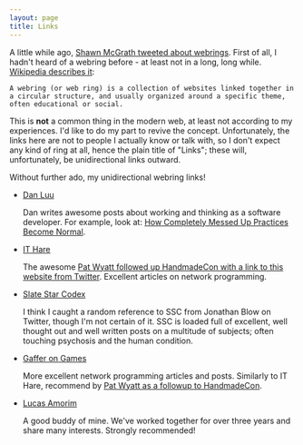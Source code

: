 ```yaml
---
layout: page
title: Links
---
```


A little while ago, [Shawn McGrath tweeted about webrings](https://twitter.com/sssmcgrath/status/669017565360951296).  First of all, I hadn't heard of a webring
before - at least not in a long, long while. [Wikipedia describes it](https://en.wikipedia.org/wiki/Webring):

    A webring (or web ring) is a collection of websites linked together in a circular structure, and usually organized around a specific theme, often educational or social.

This is **not** a common thing in the modern web, at least not according to my experiences.
I'd like to do my part to revive the concept.
Unfortunately, the links here are not to people I actually know or talk with, so I don't expect any kind of
ring at all, hence the plain title of "Links"; these will, unfortunately, be unidirectional links outward.

Without further ado, my unidirectional webring links!

<ul>
  <li>
    <a href="http://danluu.com">Dan Luu</a>
    <p>
      Dan writes awesome posts about working and thinking as a software developer. For example, look at: <a href="http://danluu.com/wat/">How Completely Messed Up Practices Become Normal</a>.
    </p>
  </li>

  <li>
    <a href="http://ithare.com">IT Hare</a>
    <p>The awesome <a href="https://twitter.com/netcoyote/status/674299219461562368">Pat Wyatt followed up HandmadeCon with a link to this website from Twitter</a>.
       Excellent articles on network programming.</p>
  </li>

  <li>
    <a href="http://slatestarcodex.com">Slate Star Codex</a>
    <p>I think I caught a random reference to SSC from Jonathan Blow on Twitter, though I'm not certain of it. SSC is loaded full of excellent, well thought out
       and well written posts on a multitude of subjects; often touching psychosis and the human condition.</p>
  </li>

  <li>
    <a href="http://gafferongames.com">Gaffer on Games</a>
    <p>More excellent network programming articles and posts. Similarly to IT Hare, recommend by <a href="https://twitter.com/netcoyote/status/674299219461562368">Pat Wyatt as a followup to HandmadeCon</a>.
    </p>
  </li>

  <li>
    <a href="https://www.lucasamorim.ca">Lucas Amorim</a>
    <p>A good buddy of mine. We've worked together for over three years and share many interests. Strongly recommended!</p>
  </li>
</ul>